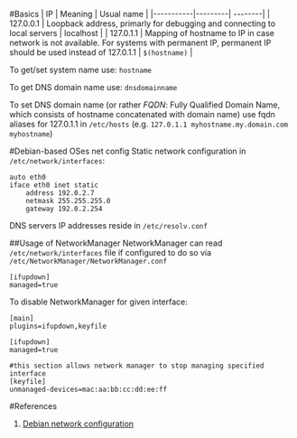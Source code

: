 #Basics
| IP | Meaning | Usual name |
|-----------|---------| --------|
| 127.0.0.1 | Loopback address, primarly for debugging and connecting to local servers | localhost |
| 127.0.1.1 | Mapping of hostname to IP in case network is not available. For systems with permanent IP, permanent IP should be used instead of 127.0.1.1 | `$(hostname)` |

To get/set system name use: `hostname`

To get DNS domain name use: `dnsdomainname`

To set DNS domain name (or rather _FQDN_: Fully Qualified Domain Name, which consists of hostname concatenated with domain name) use fqdn aliases for 127.0.1.1 in `/etc/hosts` (e.g. `127.0.1.1 myhostname.my.domain.com myhostname`)

#Debian-based OSes net config
Static network configuration in `/etc/network/interfaces`:
```
auto eth0
iface eth0 inet static
    address 192.0.2.7
    netmask 255.255.255.0
    gateway 192.0.2.254
```
DNS servers IP addresses reside in `/etc/resolv.conf`

##Usage of NetworkManager
NetworkManager can read `/etc/network/interfaces` file if configured to do so 
via `/etc/NetworkManager/NetworkManager.conf`
```
[ifupdown]
managed=true
```
To disable NetworkManager for given interface:
```
[main]
plugins=ifupdown,keyfile

[ifupdown]
managed=true

#this section allows network manager to stop managing specified interface
[keyfile]
unmanaged-devices=mac:aa:bb:cc:dd:ee:ff
```
#References
 1. [Debian network configuration](https://wiki.debian.org/NetworkConfiguration)

